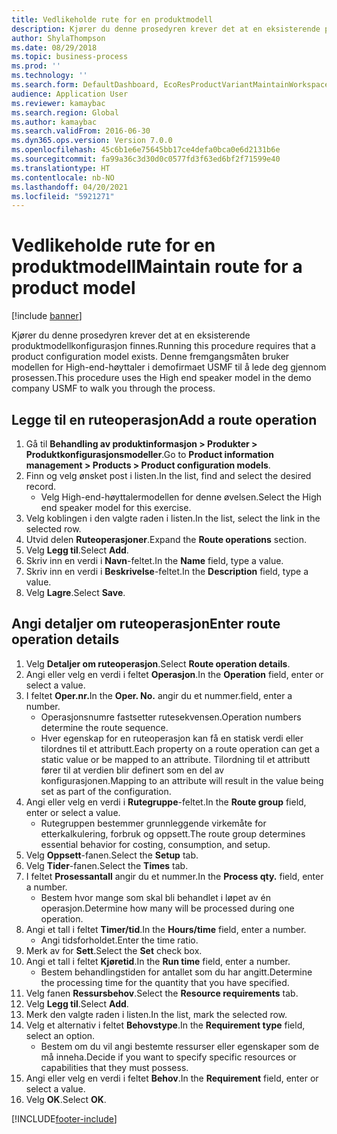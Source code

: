 ```yaml
---
title: Vedlikeholde rute for en produktmodell
description: Kjører du denne prosedyren krever det at en eksisterende produktmodellkonfigurasjon finnes.
author: ShylaThompson
ms.date: 08/29/2018
ms.topic: business-process
ms.prod: ''
ms.technology: ''
ms.search.form: DefaultDashboard, EcoResProductVariantMaintainWorkspace, PCProductConfigurationModelListPage, PCProductConfigurationModelDetails, PCRouteOperationDetails, WrkCtrCapabilityLookUp
audience: Application User
ms.reviewer: kamaybac
ms.search.region: Global
ms.author: kamaybac
ms.search.validFrom: 2016-06-30
ms.dyn365.ops.version: Version 7.0.0
ms.openlocfilehash: 45c6b1e6e75645bb17ce4defa0bca0e6d2131b6e
ms.sourcegitcommit: fa99a36c3d30d0c0577fd3f63ed6bf2f71599e40
ms.translationtype: HT
ms.contentlocale: nb-NO
ms.lasthandoff: 04/20/2021
ms.locfileid: "5921271"
---
```

# <a name="maintain-route-for-a-product-model"></a><span data-ttu-id="da2ef-103">Vedlikeholde rute for en produktmodell</span><span class="sxs-lookup"><span data-stu-id="da2ef-103">Maintain route for a product model</span></span>

[!include [banner](../../includes/banner.md)]

<span data-ttu-id="da2ef-104">Kjører du denne prosedyren krever det at en eksisterende produktmodellkonfigurasjon finnes.</span><span class="sxs-lookup"><span data-stu-id="da2ef-104">Running this procedure requires that a product configuration model exists.</span></span> <span data-ttu-id="da2ef-105">Denne fremgangsmåten bruker modellen for High-end-høyttaler i demofirmaet USMF til å lede deg gjennom prosessen.</span><span class="sxs-lookup"><span data-stu-id="da2ef-105">This procedure uses the High end speaker model in the demo company USMF to walk you through the process.</span></span>

## <a name="add-a-route-operation"></a><span data-ttu-id="da2ef-106">Legge til en ruteoperasjon</span><span class="sxs-lookup"><span data-stu-id="da2ef-106">Add a route operation</span></span>

1. <span data-ttu-id="da2ef-107">Gå til **Behandling av produktinformasjon \> Produkter \> Produktkonfigurasjonsmodeller**.</span><span class="sxs-lookup"><span data-stu-id="da2ef-107">Go to **Product information management \> Products \> Product configuration models**.</span></span>
1. <span data-ttu-id="da2ef-108">Finn og velg ønsket post i listen.</span><span class="sxs-lookup"><span data-stu-id="da2ef-108">In the list, find and select the desired record.</span></span>
    * <span data-ttu-id="da2ef-109">Velg High-end-høyttalermodellen for denne øvelsen.</span><span class="sxs-lookup"><span data-stu-id="da2ef-109">Select the High end speaker model for this exercise.</span></span>  
1. <span data-ttu-id="da2ef-110">Velg koblingen i den valgte raden i listen.</span><span class="sxs-lookup"><span data-stu-id="da2ef-110">In the list, select the link in the selected row.</span></span>
1. <span data-ttu-id="da2ef-111">Utvid delen **Ruteoperasjoner**.</span><span class="sxs-lookup"><span data-stu-id="da2ef-111">Expand the **Route operations** section.</span></span>
1. <span data-ttu-id="da2ef-112">Velg **Legg til**.</span><span class="sxs-lookup"><span data-stu-id="da2ef-112">Select **Add**.</span></span>
1. <span data-ttu-id="da2ef-113">Skriv inn en verdi i **Navn**-feltet.</span><span class="sxs-lookup"><span data-stu-id="da2ef-113">In the **Name** field, type a value.</span></span>
1. <span data-ttu-id="da2ef-114">Skriv inn en verdi i **Beskrivelse**-feltet.</span><span class="sxs-lookup"><span data-stu-id="da2ef-114">In the **Description** field, type a value.</span></span>
1. <span data-ttu-id="da2ef-115">Velg **Lagre**.</span><span class="sxs-lookup"><span data-stu-id="da2ef-115">Select **Save**.</span></span>

## <a name="enter-route-operation-details"></a><span data-ttu-id="da2ef-116">Angi detaljer om ruteoperasjon</span><span class="sxs-lookup"><span data-stu-id="da2ef-116">Enter route operation details</span></span>

1. <span data-ttu-id="da2ef-117">Velg **Detaljer om ruteoperasjon**.</span><span class="sxs-lookup"><span data-stu-id="da2ef-117">Select **Route operation details**.</span></span>
1. <span data-ttu-id="da2ef-118">Angi eller velg en verdi i feltet **Operasjon**.</span><span class="sxs-lookup"><span data-stu-id="da2ef-118">In the **Operation** field, enter or select a value.</span></span>
1. <span data-ttu-id="da2ef-119">I feltet **Oper.nr.**</span><span class="sxs-lookup"><span data-stu-id="da2ef-119">In the **Oper. No.**</span></span> <span data-ttu-id="da2ef-120">angir du et nummer.</span><span class="sxs-lookup"><span data-stu-id="da2ef-120">field, enter a number.</span></span>
    * <span data-ttu-id="da2ef-121">Operasjonsnumre fastsetter rutesekvensen.</span><span class="sxs-lookup"><span data-stu-id="da2ef-121">Operation numbers determine the route sequence.</span></span>  
    * <span data-ttu-id="da2ef-122">Hver egenskap for en ruteoperasjon kan få en statisk verdi eller tilordnes til et attributt.</span><span class="sxs-lookup"><span data-stu-id="da2ef-122">Each property on a route operation can get a static value or be mapped to an attribute.</span></span> <span data-ttu-id="da2ef-123">Tilordning til et attributt fører til at verdien blir definert som en del av konfigurasjonen.</span><span class="sxs-lookup"><span data-stu-id="da2ef-123">Mapping to an attribute will result in the value being set as part of the configuration.</span></span>  
1. <span data-ttu-id="da2ef-124">Angi eller velg en verdi i **Rutegruppe**-feltet.</span><span class="sxs-lookup"><span data-stu-id="da2ef-124">In the **Route group** field, enter or select a value.</span></span>
    * <span data-ttu-id="da2ef-125">Rutegruppen bestemmer grunnleggende virkemåte for etterkalkulering, forbruk og oppsett.</span><span class="sxs-lookup"><span data-stu-id="da2ef-125">The route group determines essential behavior for costing, consumption, and setup.</span></span>  
1. <span data-ttu-id="da2ef-126">Velg **Oppsett**-fanen.</span><span class="sxs-lookup"><span data-stu-id="da2ef-126">Select the **Setup** tab.</span></span>
1. <span data-ttu-id="da2ef-127">Velg **Tider**-fanen.</span><span class="sxs-lookup"><span data-stu-id="da2ef-127">Select the **Times** tab.</span></span>
1. <span data-ttu-id="da2ef-128">I feltet **Prosessantall** angir du et nummer.</span><span class="sxs-lookup"><span data-stu-id="da2ef-128">In the **Process qty.** field, enter a number.</span></span>
    * <span data-ttu-id="da2ef-129">Bestem hvor mange som skal bli behandlet i løpet av én operasjon.</span><span class="sxs-lookup"><span data-stu-id="da2ef-129">Determine how many will be processed during one operation.</span></span>  
1. <span data-ttu-id="da2ef-130">Angi et tall i feltet **Timer/tid**.</span><span class="sxs-lookup"><span data-stu-id="da2ef-130">In the **Hours/time** field, enter a number.</span></span>
    * <span data-ttu-id="da2ef-131">Angi tidsforholdet.</span><span class="sxs-lookup"><span data-stu-id="da2ef-131">Enter the time ratio.</span></span>  
1. <span data-ttu-id="da2ef-132">Merk av for **Sett**.</span><span class="sxs-lookup"><span data-stu-id="da2ef-132">Select the **Set** check box.</span></span>
1. <span data-ttu-id="da2ef-133">Angi et tall i feltet **Kjøretid**.</span><span class="sxs-lookup"><span data-stu-id="da2ef-133">In the **Run time** field, enter a number.</span></span>
    * <span data-ttu-id="da2ef-134">Bestem behandlingstiden for antallet som du har angitt.</span><span class="sxs-lookup"><span data-stu-id="da2ef-134">Determine the processing time for the quantity that you have specified.</span></span>  
1. <span data-ttu-id="da2ef-135">Velg fanen **Ressursbehov**.</span><span class="sxs-lookup"><span data-stu-id="da2ef-135">Select the **Resource requirements** tab.</span></span>
1. <span data-ttu-id="da2ef-136">Velg **Legg til**.</span><span class="sxs-lookup"><span data-stu-id="da2ef-136">Select **Add**.</span></span>
1. <span data-ttu-id="da2ef-137">Merk den valgte raden i listen.</span><span class="sxs-lookup"><span data-stu-id="da2ef-137">In the list, mark the selected row.</span></span>
1. <span data-ttu-id="da2ef-138">Velg et alternativ i feltet **Behovstype**.</span><span class="sxs-lookup"><span data-stu-id="da2ef-138">In the **Requirement type** field, select an option.</span></span>
    * <span data-ttu-id="da2ef-139">Bestem om du vil angi bestemte ressurser eller egenskaper som de må inneha.</span><span class="sxs-lookup"><span data-stu-id="da2ef-139">Decide if you want to specify specific resources or capabilities that they must possess.</span></span>  
1. <span data-ttu-id="da2ef-140">Angi eller velg en verdi i feltet **Behov**.</span><span class="sxs-lookup"><span data-stu-id="da2ef-140">In the **Requirement** field, enter or select a value.</span></span>
1. <span data-ttu-id="da2ef-141">Velg **OK**.</span><span class="sxs-lookup"><span data-stu-id="da2ef-141">Select **OK**.</span></span>



[!INCLUDE[footer-include](../../../includes/footer-banner.md)]